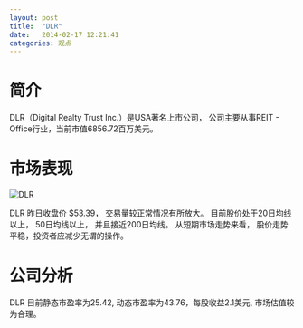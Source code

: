 ```yaml
---
layout: post
title:  "DLR"
date:   2014-02-17 12:21:41
categories: 观点
---
```


# 简介
DLR（Digital Realty Trust Inc.）是USA著名上市公司，
公司主要从事REIT - Office行业，当前市值6856.72百万美元。

# 市场表现

![DLR](http://finviz.com/chart.ashx?t=DLR&ty=c&ta=1&p=d&s=l)

DLR 昨日收盘价 $53.39，
交易量较正常情况有所放大。
目前股价处于20日均线以上，
50日均线以上，
并且接近200日均线。
从短期市场走势来看，
股价走势平稳，投资者应减少无谓的操作。

# 公司分析
DLR 目前静态市盈率为25.42, 动态市盈率为43.76，每股收益2.1美元,
市场估值较为合理。
